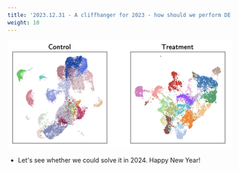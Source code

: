```yaml
---
title: '2023.12.31 - A cliffhanger for 2023 - how should we perform DE analysis properly?'
weight: 10
---
```


![](/labpics/2023/20231231.png)

- Let's see whether we could solve it in 2024. Happy New Year!